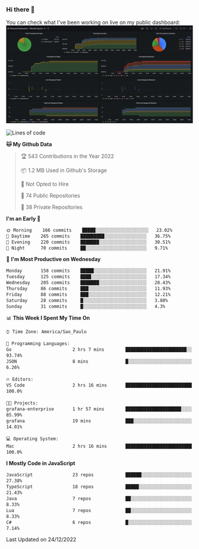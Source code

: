 ### Hi there 👋

<!--
**guicaulada/guicaulada** is a ✨ _special_ ✨ repository because its `README.md` (this file) appears on your GitHub profile.

Here are some ideas to get you started:

- 🔭 I’m currently working on ...
- 🌱 I’m currently learning ...
- 👯 I’m looking to collaborate on ...
- 🤔 I’m looking for help with ...
- 💬 Ask me about ...
- 📫 How to reach me: ...
- 😄 Pronouns: ...
- ⚡ Fun fact: ...
-->

You can check what I've been working on live on my public dashboard:
[![Grafana dashboard](./img/dashboard.png)](https://guicaulada.grafana.net/public-dashboards/e00f2ad838544b02826e8c075c05df45?orgId=1&refresh=30s)

<!--START_SECTION:waka-->
![Lines of code](https://img.shields.io/badge/From%20Hello%20World%20I%27ve%20Written-2.6%20million%20lines%20of%20code-blue)

**🐱 My Github Data** 

> 🏆 543 Contributions in the Year 2022
 > 
> 📦 1.2 MB Used in Github's Storage 
 > 
> 🚫 Not Opted to Hire
 > 
> 📜 74 Public Repositories 
 > 
> 🔑 38 Private Repositories  
 > 
**I'm an Early 🐤** 

```text
🌞 Morning    166 commits    █████░░░░░░░░░░░░░░░░░░░░   23.02% 
🌆 Daytime    265 commits    █████████░░░░░░░░░░░░░░░░   36.75% 
🌃 Evening    220 commits    ███████░░░░░░░░░░░░░░░░░░   30.51% 
🌙 Night      70 commits     ██░░░░░░░░░░░░░░░░░░░░░░░   9.71%

```
📅 **I'm Most Productive on Wednesday** 

```text
Monday       158 commits    █████░░░░░░░░░░░░░░░░░░░░   21.91% 
Tuesday      125 commits    ████░░░░░░░░░░░░░░░░░░░░░   17.34% 
Wednesday    205 commits    ███████░░░░░░░░░░░░░░░░░░   28.43% 
Thursday     86 commits     ███░░░░░░░░░░░░░░░░░░░░░░   11.93% 
Friday       88 commits     ███░░░░░░░░░░░░░░░░░░░░░░   12.21% 
Saturday     28 commits     █░░░░░░░░░░░░░░░░░░░░░░░░   3.88% 
Sunday       31 commits     █░░░░░░░░░░░░░░░░░░░░░░░░   4.3%

```


📊 **This Week I Spent My Time On** 

```text
⌚︎ Time Zone: America/Sao_Paulo

💬 Programming Languages: 
Go                       2 hrs 7 mins        ███████████████████████░░   93.74% 
JSON                     8 mins              █░░░░░░░░░░░░░░░░░░░░░░░░   6.26%

🔥 Editors: 
VS Code                  2 hrs 16 mins       █████████████████████████   100.0%

🐱‍💻 Projects: 
grafana-enterprise       1 hr 57 mins        █████████████████████░░░░   85.99% 
grafana                  19 mins             ███░░░░░░░░░░░░░░░░░░░░░░   14.01%

💻 Operating System: 
Mac                      2 hrs 16 mins       █████████████████████████   100.0%

```

**I Mostly Code in JavaScript** 

```text
JavaScript               23 repos            ██████░░░░░░░░░░░░░░░░░░░   27.38% 
TypeScript               18 repos            █████░░░░░░░░░░░░░░░░░░░░   21.43% 
Java                     7 repos             ██░░░░░░░░░░░░░░░░░░░░░░░   8.33% 
Lua                      7 repos             ██░░░░░░░░░░░░░░░░░░░░░░░   8.33% 
C#                       6 repos             █░░░░░░░░░░░░░░░░░░░░░░░░   7.14%

```



 Last Updated on 24/12/2022
<!--END_SECTION:waka-->
